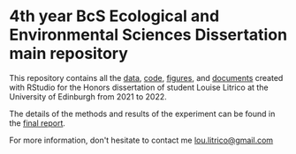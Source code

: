 # 4th year BcS Ecological and Environmental Sciences Dissertation main repository 

This repository contains all the [data](https://github.com/louise-litrico/dissertation-work/tree/main/data), [code](https://github.com/louise-litrico/dissertation-work/tree/main/code), [figures](https://github.com/louise-litrico/dissertation-work/tree/main/graph_outputs), and [documents](https://github.com/louise-litrico/dissertation-work/tree/main/documents) created with RStudio for the Honors dissertation of student Louise Litrico at the University of Edinburgh from 2021 to 2022. 

The details of the methods and results of the experiment can be found in the [final report](documents/Dissertation_louise_litrico.pdf). 

For more information, don't hesitate to contact me lou.litrico@gmail.com
